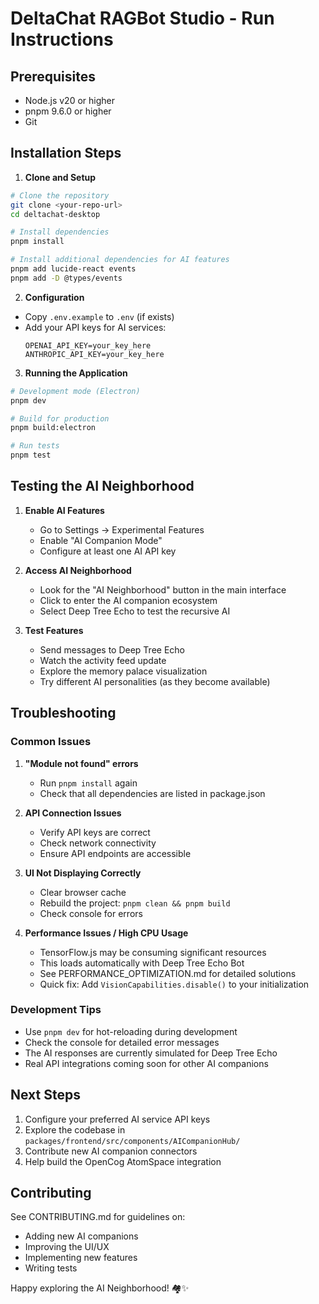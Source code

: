 # DeltaChat RAGBot Studio - Run Instructions

## Prerequisites

- Node.js v20 or higher
- pnpm 9.6.0 or higher
- Git

## Installation Steps

1. **Clone and Setup**

```bash
# Clone the repository
git clone <your-repo-url>
cd deltachat-desktop

# Install dependencies
pnpm install

# Install additional dependencies for AI features
pnpm add lucide-react events
pnpm add -D @types/events
```

2. **Configuration**

- Copy `.env.example` to `.env` (if exists)
- Add your API keys for AI services:
  ```
  OPENAI_API_KEY=your_key_here
  ANTHROPIC_API_KEY=your_key_here
  ```

3. **Running the Application**

```bash
# Development mode (Electron)
pnpm dev

# Build for production
pnpm build:electron

# Run tests
pnpm test
```

## Testing the AI Neighborhood

1. **Enable AI Features**

   - Go to Settings → Experimental Features
   - Enable "AI Companion Mode"
   - Configure at least one AI API key

2. **Access AI Neighborhood**

   - Look for the "AI Neighborhood" button in the main interface
   - Click to enter the AI companion ecosystem
   - Select Deep Tree Echo to test the recursive AI

3. **Test Features**
   - Send messages to Deep Tree Echo
   - Watch the activity feed update
   - Explore the memory palace visualization
   - Try different AI personalities (as they become available)

## Troubleshooting

### Common Issues

1. **"Module not found" errors**

   - Run `pnpm install` again
   - Check that all dependencies are listed in package.json

2. **API Connection Issues**

   - Verify API keys are correct
   - Check network connectivity
   - Ensure API endpoints are accessible

3. **UI Not Displaying Correctly**

   - Clear browser cache
   - Rebuild the project: `pnpm clean && pnpm build`
   - Check console for errors

4. **Performance Issues / High CPU Usage**
   - TensorFlow.js may be consuming significant resources
   - This loads automatically with Deep Tree Echo Bot
   - See PERFORMANCE_OPTIMIZATION.md for detailed solutions
   - Quick fix: Add `VisionCapabilities.disable()` to your initialization

### Development Tips

- Use `pnpm dev` for hot-reloading during development
- Check the console for detailed error messages
- The AI responses are currently simulated for Deep Tree Echo
- Real API integrations coming soon for other AI companions

## Next Steps

1. Configure your preferred AI service API keys
2. Explore the codebase in `packages/frontend/src/components/AICompanionHub/`
3. Contribute new AI companion connectors
4. Help build the OpenCog AtomSpace integration

## Contributing

See CONTRIBUTING.md for guidelines on:

- Adding new AI companions
- Improving the UI/UX
- Implementing new features
- Writing tests

Happy exploring the AI Neighborhood! 🏘️✨

